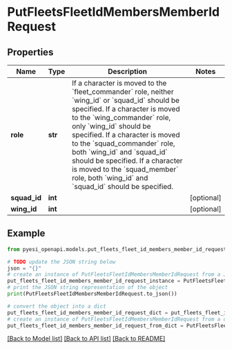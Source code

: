 # PutFleetsFleetIdMembersMemberIdRequest


## Properties

Name | Type | Description | Notes
------------ | ------------- | ------------- | -------------
**role** | **str** | If a character is moved to the &#x60;fleet_commander&#x60; role, neither &#x60;wing_id&#x60; or &#x60;squad_id&#x60; should be specified. If a character is moved to the &#x60;wing_commander&#x60; role, only &#x60;wing_id&#x60; should be specified. If a character is moved to the &#x60;squad_commander&#x60; role, both &#x60;wing_id&#x60; and &#x60;squad_id&#x60; should be specified. If a character is moved to the &#x60;squad_member&#x60; role, both &#x60;wing_id&#x60; and &#x60;squad_id&#x60; should be specified. | 
**squad_id** | **int** |  | [optional] 
**wing_id** | **int** |  | [optional] 

## Example

```python
from pyesi_openapi.models.put_fleets_fleet_id_members_member_id_request import PutFleetsFleetIdMembersMemberIdRequest

# TODO update the JSON string below
json = "{}"
# create an instance of PutFleetsFleetIdMembersMemberIdRequest from a JSON string
put_fleets_fleet_id_members_member_id_request_instance = PutFleetsFleetIdMembersMemberIdRequest.from_json(json)
# print the JSON string representation of the object
print(PutFleetsFleetIdMembersMemberIdRequest.to_json())

# convert the object into a dict
put_fleets_fleet_id_members_member_id_request_dict = put_fleets_fleet_id_members_member_id_request_instance.to_dict()
# create an instance of PutFleetsFleetIdMembersMemberIdRequest from a dict
put_fleets_fleet_id_members_member_id_request_from_dict = PutFleetsFleetIdMembersMemberIdRequest.from_dict(put_fleets_fleet_id_members_member_id_request_dict)
```
[[Back to Model list]](../README.md#documentation-for-models) [[Back to API list]](../README.md#documentation-for-api-endpoints) [[Back to README]](../README.md)


